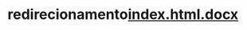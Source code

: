 # redirecionamento[index.html.docx](https://github.com/carlosafrr/redirecionamento/files/15483402/index.html.docx)
